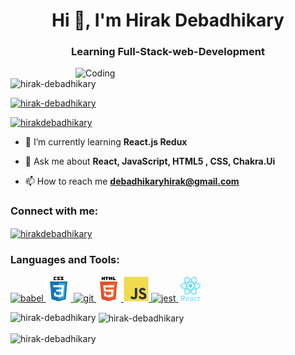 <h1 align="center">Hi 👋, I'm Hirak Debadhikary</h1>
<h3 align="center">Learning Full-Stack-web-Development</h3>

<img align="right" alt="Coding" width="400" src="https://camo.githubusercontent.com/40165a147c3dcea0fa1db780bb533fc5f98546ccfb9d5d05ddb2f429277f5348/68747470733a2f2f616e616c7974696373696e6469616d61672e636f6d2f77702d636f6e74656e742f75706c6f6164732f323031382f31322f646576656c6f7065722d6472696262626c652e676966"/>

<p align="left"> <img src="https://komarev.com/ghpvc/?username=hirak-debadhikary&label=Profile%20views&color=0e75b6&style=flat" alt="hirak-debadhikary" /> </p>

<p align="left"> <a href="https://github.com/ryo-ma/github-profile-trophy"><img src="https://github-profile-trophy.vercel.app/?username=hirak-debadhikary" alt="hirak-debadhikary" /></a> </p>

<p align="left"> <a href="https://twitter.com/hirakdebadhikary" target="blank"><img src="https://img.shields.io/twitter/follow/hirakdebadhikary?logo=twitter&style=for-the-badge" alt="hirakdebadhikary" /></a> </p>

- 🌱 I’m currently learning **React.js Redux**

- 💬 Ask me about **React, JavaScript, HTML5 , CSS, Chakra.Ui**

- 📫 How to reach me **debadhikaryhirak@gmail.com**

<h3 align="left">Connect with me:</h3>
<p align="left">
<a href="https://twitter.com/hirakdebadhikary" target="blank"><img align="center" src="https://raw.githubusercontent.com/rahuldkjain/github-profile-readme-generator/master/src/images/icons/Social/twitter.svg" alt="hirakdebadhikary" height="30" width="40" /></a>
</p>

<h3 align="left">Languages and Tools:</h3>
<p align="left"> <a href="https://babeljs.io/" target="_blank" rel="noreferrer"> <img src="https://www.vectorlogo.zone/logos/babeljs/babeljs-icon.svg" alt="babel" width="40" height="40"/> </a> <a href="https://www.w3schools.com/css/" target="_blank" rel="noreferrer"> <img src="https://raw.githubusercontent.com/devicons/devicon/master/icons/css3/css3-original-wordmark.svg" alt="css3" width="40" height="40"/> </a> <a href="https://git-scm.com/" target="_blank" rel="noreferrer"> <img src="https://www.vectorlogo.zone/logos/git-scm/git-scm-icon.svg" alt="git" width="40" height="40"/> </a> <a href="https://www.w3.org/html/" target="_blank" rel="noreferrer"> <img src="https://raw.githubusercontent.com/devicons/devicon/master/icons/html5/html5-original-wordmark.svg" alt="html5" width="40" height="40"/> </a> <a href="https://developer.mozilla.org/en-US/docs/Web/JavaScript" target="_blank" rel="noreferrer"> <img src="https://raw.githubusercontent.com/devicons/devicon/master/icons/javascript/javascript-original.svg" alt="javascript" width="40" height="40"/> </a> <a href="https://jestjs.io" target="_blank" rel="noreferrer"> <img src="https://www.vectorlogo.zone/logos/jestjsio/jestjsio-icon.svg" alt="jest" width="40" height="40"/> </a> <a href="https://reactjs.org/" target="_blank" rel="noreferrer"> <img src="https://raw.githubusercontent.com/devicons/devicon/master/icons/react/react-original-wordmark.svg" alt="react" width="40" height="40"/> </a> </p>

<p><img align="left" src="https://github-readme-stats.vercel.app/api/top-langs?username=hirak-debadhikary&show_icons=true&locale=en&layout=compact" alt="hirak-debadhikary" /></p>

<p>&nbsp;<img align="center" src="https://github-readme-stats.vercel.app/api?username=hirak-debadhikary&show_icons=true&locale=en" alt="hirak-debadhikary" /></p>

<p><img align="center" src="https://github-readme-streak-stats.herokuapp.com/?user=hirak-debadhikary&" alt="hirak-debadhikary" /></p>
